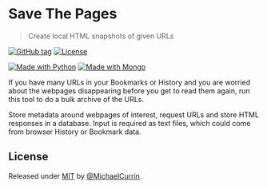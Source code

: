 # Save The Pages
> Create local HTML snapshots of given URLs

[![GitHub tag](https://img.shields.io/github/tag/MichaelCurrin/save-the-pages?include_prereleases=&sort=semver)](https://github.com/MichaelCurrin/save-the-pages/releases/)
[![License](https://img.shields.io/badge/License-MIT-blue)](#license)

[![Made with Python](https://img.shields.io/badge/Python->=3.6-blue?logo=python&logoColor=white)](https://python.org)
[![Made with Mongo](https://img.shields.io/badge/dependency-Mongo-blue?logo=mongodb&logoColor=white)](https://www.mongodb.com/)


If you have many URLs in your Bookmarks or History and you are worried about the webpages disappearing before you get to read them again, run this tool to do a bulk archive of the URLs.

Store metadata around webpages of interest, request URLs and store HTML responses in a database. Input is required as text files, which could come from browser History or Bookmark data.


## License

Released under [MIT](/LICENSE) by [@MichaelCurrin](https://github.com/MichaelCurrin).
